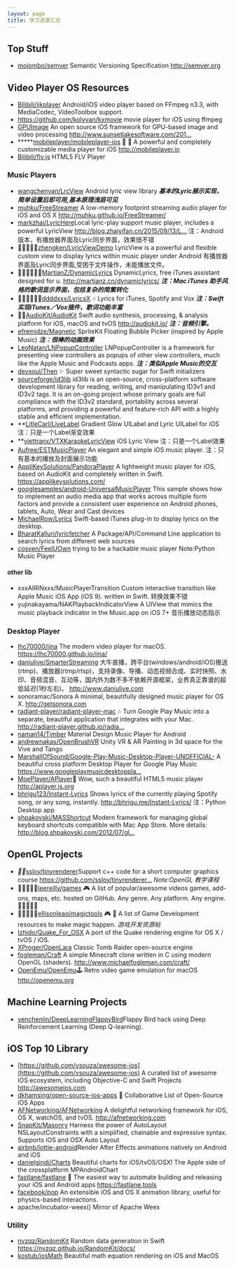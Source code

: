```yaml
---
layout: page
title: 学习资源汇总
---
```


## Top Stuff ##
- [mojombo/semver](https://github.com/mojombo/semver) Semantic Versioning Specification http://semver.org

## Video Player OS Resources ##
- [Bilibili/ijkplayer](https://github.com/Bilibili/ijkplayer) Android/iOS video player based on FFmpeg n3.3, with MediaCodec, VideoToolbox support.
- https://github.com/kolyvan/kxmovie movie player for iOS using ffmpeg
- [GPUImage](https://github.com/BradLarson/GPUImage) An open source iOS framework for GPU-based image and video processing http://www.sunsetlakesoftware.com/201…
- *****[mobileplayer/mobileplayer-ios](https://github.com/mobileplayer/mobileplayer-ios) 📱 🎥 A powerful and completely customizable media player for iOS http://mobileplayer.io
- [Bilibili/flv.js](https://github.com/Bilibili/flv.js) HTML5 FLV Player


### Music Players ###
- [wangchenyan/LrcView](https://github.com/wangchenyan/LrcView) Android lyric view library ***基本的Lyric展示实现，简单设置后即可用,基本原理浅层可见***
- [muhku/FreeStreamer](https://github.com/muhku/FreeStreamer) A low-memory footprint streaming audio player for iOS and OS X http://muhku.github.io/FreeStreamer/
- [markzhai/LyricHere](https://github.com/markzhai/LyricHere)Local lyric-play support music player, includes a powerful LyricView http://blog.zhaiyifan.cn/2015/09/13/L… 注：Android版本，有播放器界面及Lyric同步界面，效果很不错
- 🏃🏃🏃🏃🏃[zhengken/LyricViewDemo](https://github.com/zhengken/LyricViewDemo) LyricView is a powerful and flexible custom view to display lyrics within music player under Android 有播放器界面及Lyric同步界面,受困于文件操作，未能播放文件。
- 🏃🏃🏃🏃🏃🏃[MartianZ/DynamicLyrics](https://github.com/MartianZ/DynamicLyrics) DynamicLyrics, free iTunes assistant designed for u. http://martianz.cn/dynamiclyrics/ ***注：Mac iTunes 助手风格的歌词显示界面，包括复杂的简繁转化***
- 🏃🏃🏃🏃🏃🏃[ddddxxx/LyricsX](https://github.com/ddddxxx/LyricsX) 🎶 Lyrics for iTunes, Spotify and Vox ***注：Swift实现iTunes／Vox插件，歌词功能丰富***
- 🌟🌟[AudioKit/AudioKit](https://github.com/AudioKit/AudioKit) Swift audio synthesis, processing, & analysis platform for iOS, macOS and tvOS http://audiokit.io/ ***注：音频引擎。***
- [efremidze/Magnetic](https://github.com/efremidze/Magnetic) SpriteKit Floating Bubble Picker (inspired by Apple Music) ***注：很棒的动画效果***
- [LeoNatan/LNPopupController](https://github.com/LeoNatan/LNPopupController) LNPopupController is a framework for presenting view controllers as popups of other view controllers, much like the Apple Music and Podcasts apps. ***注：类似Apple Music的交互***
- [devxoul/Then](https://github.com/devxoul/Then) ✨ Super sweet syntactic sugar for Swift initializers
- [sourceforge/id3lib](http://id3lib.sourceforge.net) id3lib is an open-source, cross-platform software development library for reading, writing, and manipulating ID3v1 and ID3v2 tags. It is an on-going project whose primary goals are full compliance with the ID3v2 standard, portability across several platforms, and providing a powerful and feature-rich API with a highly stable and efficient implementation.
- **[LitleCarl/LiveLabel](https://github.com/LitleCarl/LiveLabel) Gradient Glow UILabel and Lyric UILabel for iOS 注：只是一个Label渐变效果
- **[viettranx/VTXKaraokeLyricView](https://github.com/viettranx/VTXKaraokeLyricView) iOS Lyric View 注：只是一个Label效果
- [Aufree/ESTMusicPlayer](https://github.com/Aufree/ESTMusicPlayer) An elegant and simple iOS music player. 注：只有基本的播放及封面展示功能
- [AppliKeySolutions/PandoraPlayer](https://github.com/AppliKeySolutions/PandoraPlayer) A lightweight music player for iOS, based on AudioKit and completely written in Swift. https://applikeysolutions.com/
- [googlesamples/android-UniversalMusicPlayer](https://github.com/googlesamples/android-UniversalMusicPlayer) This sample shows how to implement an audio media app that works across multiple form factors and provide a consistent user experience on Android phones, tablets, Auto, Wear and Cast devices
- [MichaelRow/Lyrics](https://github.com/MichaelRow/Lyrics) Swift-based iTunes plug-in to display lyrics on the desktop.
- [BharatKalluri/lyricfetcher](https://github.com/BharatKalluri/lyricfetcher) A Package/API/Command Line application to search lyrics from different web sources
- [cosven/FeelUOwn](https://github.com/cosven/FeelUOwn) trying to be a hackable music player Note:Python Music Player

#### other lib ####
- xxxAIRINxxx/MusicPlayerTransition Custom interactive transition like Apple Music iOS App (iOS 9). written in Swift. 转换效果不错
- yujinakayama/NAKPlaybackIndicatorView A UIView that mimics the music playback indicator in the Music.app on iOS 7+ 音乐播放动态指示

### Desktop Player ###
- [lhc70000/iina](https://github.com/lhc70000)  The modern video player for macOS. https://lhc70000.github.io/iina/
- [daniulive/SmarterStreaming](https://github.com/daniulive/SmarterStreaming) 大牛直播，跨平台(windows/android/iOS)推送(rtmp)、播放器(rtmp/rtsp)，支持录像、导播、动态视频合成、实时快照、水印、音频混音、互动等，国内外为数不多不依赖开源框架，业界真正靠谱的超低延迟(1秒左右)。 http://www.daniulive.com
- sonoramac/Sonora A minimal, beautifully designed music player for OS X. http://getsonora.com
- [radiant-player/radiant-player-mac](https://github.com/radiant-player/radiant-player-mac) 🎶 Turn Google Play Music into a separate, beautiful application that integrates with your Mac. http://radiant-player.github.io/radia…
- [naman14/Timber](https://github.com/naman14/Timber) Material Design Music Player for Android
- [andrewnakas/OpenBrushVR](https://github.com/andrewnakas/OpenBrushVR) Unity VR & AR Painting in 3d space for the Vive and Tango
- [MarshallOfSound/Google-Play-Music-Desktop-Player-UNOFFICIAL-](https://github.com/MarshallOfSound/Google-Play-Music-Desktop-Player-UNOFFICIAL-) A beautiful cross platform Desktop Player for Google Play Music https://www.googleplaymusicdesktoppla…
- [MoePlayer/APlayer](https://github.com/MoePlayer/APlayer)🍭 Wow, such a beautiful HTML5 music player http://aplayer.js.org
- [bhrigu123/Instant-Lyrics](https://github.com/cosven/FeelUOwn) Shows lyrics of the currently playing Spotify song, or any song, instantly. http://bhrigu.me/Instant-Lyrics/ 注：Python Desktop app
- [shpakovski/MASShortcut](https://github.com/shpakovski/MASShortcut) Modern framework for managing global keyboard shortcuts compatible with Mac App Store. More details: http://blog.shpakovski.com/2012/07/gl…

## OpenGL Projects ##
- *🌟🌟*[ssloy/tinyrenderer](https://github.com/ssloy/tinyrenderer)Support c++ code for a short computer graphics course https://github.com/ssloy/tinyrenderer… *Note:OpenGL 教学课程*
- 🌟🌟🌟🌟🌟[leereilly/games](https://github.com/leereilly/games#user-content-ios) 🎮 A list of popular/awesome videos games, add-ons, maps, etc. hosted on GitHub. Any genre. Any platform. Any engine.🌟🌟🌟🌟🌟
- 🌟🌟🌟🌟🌟[ellisonleao/magictools](https://github.com/ellisonleao/magictools) 🎮 📝 A list of Game Development resources to make magic happen. *游戏开发资源帖*
- [Izhido/Quake_For_OSX](https://github.com/Izhido/Quake_For_OSX) A port of the Quake rendering engine for OS X / tvOS / iOS.
- [XProger/OpenLara](https://github.com/XProger/OpenLara) Classic Tomb Raider open-source engine
- [fogleman/Craft](https://github.com/fogleman/Craft) A simple Minecraft clone written in C using modern OpenGL (shaders). http://www.michaelfogleman.com/craft/
- [OpenEmu/OpenEmu](https://github.com/OpenEmu/OpenEmu)🕹 Retro video game emulation for macOS http://openemu.org

## Machine Learning Projects ##
- [yenchenlin/DeepLearningFlappyBird](https://github.com/yenchenlin/DeepLearningFlappyBird)Flappy Bird hack using Deep Reinforcement Learning (Deep Q-learning).


## iOS Top 10 Library ##
- [https://github.com/vsouza/awesome-ios](https://github.com/vsouza/awesome-ios)  A curated list of awesome iOS ecosystem, including Objective-C and Swift Projects http://awesomeios.com
- [dkhamsing/open-source-ios-apps](https://github.com/dkhamsing/open-source-ios-apps) 📱 Collaborative List of Open-Source iOS Apps
- [AFNetworking/AFNetworking](https://github.com/AFNetworking/AFNetworking) A delightful networking framework for iOS, OS X, watchOS, and tvOS. http://afnetworking.com
- [SnapKit/Masonry](https://github.com/SnapKit/Masonry) Harness the power of AutoLayout NSLayoutConstraints with a simplified, chainable and expressive syntax. Supports iOS and OSX Auto Layout
- [airbnb/lottie-android](airbnb/lottie-android)Render After Effects animations natively on Android and iOS
- [danielgindi/Charts](https://github.com/danielgindi/Charts) Beautiful charts for iOS/tvOS/OSX! The Apple side of the crossplatform MPAndroidChart
- [fastlane/fastlane](https://github.com/fastlane/fastlane) 🚀 The easiest way to automate building and releasing your iOS and Android apps https://fastlane.tools
- [facebook/pop](https://github.com/facebook/pop) An extensible iOS and OS X animation library, useful for physics-based interactions.
- apache/incubator-weex() Mirror of Apache Weex

### Utility ###
- [nvzqz/RandomKit](https://github.com/nvzqz/RandomKit) Random data generation in Swift https://nvzqz.github.io/RandomKit/docs/
- [kostub/iosMath](https://github.com/kostub/iosMath) Beautiful math equation rendering on iOS and MacOS


